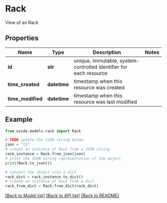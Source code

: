 # Rack

View of an Rack

## Properties

Name | Type | Description | Notes
------------ | ------------- | ------------- | -------------
**id** | **str** | unique, immutable, system-controlled identifier for each resource | 
**time_created** | **datetime** | timestamp when this resource was created | 
**time_modified** | **datetime** | timestamp when this resource was last modified | 

## Example

```python
from oxide.models.rack import Rack

# TODO update the JSON string below
json = "{}"
# create an instance of Rack from a JSON string
rack_instance = Rack.from_json(json)
# print the JSON string representation of the object
print(Rack.to_json())

# convert the object into a dict
rack_dict = rack_instance.to_dict()
# create an instance of Rack from a dict
rack_from_dict = Rack.from_dict(rack_dict)
```
[[Back to Model list]](../README.md#documentation-for-models) [[Back to API list]](../README.md#documentation-for-api-endpoints) [[Back to README]](../README.md)



